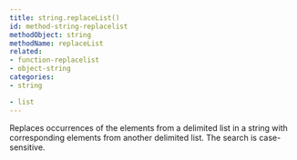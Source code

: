 ```yaml
---
title: string.replaceList()
id: method-string-replacelist
methodObject: string
methodName: replaceList
related:
- function-replacelist
- object-string
categories:
- string

- list
---
```


Replaces occurrences of the elements from a delimited list
in a string with corresponding elements from another delimited
list. The search is case-sensitive.